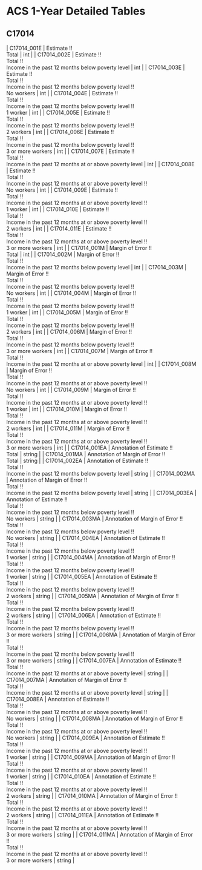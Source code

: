 # ACS 1-Year Detailed Tables

## C17014

| C17014_001E | Estimate !!<br>Total | int |
| C17014_002E | Estimate !!<br>Total !!<br>Income in the past 12 months below poverty level | int |
| C17014_003E | Estimate !!<br>Total !!<br>Income in the past 12 months below poverty level !!<br>No workers | int |
| C17014_004E | Estimate !!<br>Total !!<br>Income in the past 12 months below poverty level !!<br>1 worker | int |
| C17014_005E | Estimate !!<br>Total !!<br>Income in the past 12 months below poverty level !!<br>2 workers | int |
| C17014_006E | Estimate !!<br>Total !!<br>Income in the past 12 months below poverty level !!<br>3 or more workers | int |
| C17014_007E | Estimate !!<br>Total !!<br>Income in the past 12 months at or above poverty level | int |
| C17014_008E | Estimate !!<br>Total !!<br>Income in the past 12 months at or above poverty level !!<br>No workers | int |
| C17014_009E | Estimate !!<br>Total !!<br>Income in the past 12 months at or above poverty level !!<br>1 worker | int |
| C17014_010E | Estimate !!<br>Total !!<br>Income in the past 12 months at or above poverty level !!<br>2 workers | int |
| C17014_011E | Estimate !!<br>Total !!<br>Income in the past 12 months at or above poverty level !!<br>3 or more workers | int |
| C17014_001M | Margin of Error !!<br>Total | int |
| C17014_002M | Margin of Error !!<br>Total !!<br>Income in the past 12 months below poverty level | int |
| C17014_003M | Margin of Error !!<br>Total !!<br>Income in the past 12 months below poverty level !!<br>No workers | int |
| C17014_004M | Margin of Error !!<br>Total !!<br>Income in the past 12 months below poverty level !!<br>1 worker | int |
| C17014_005M | Margin of Error !!<br>Total !!<br>Income in the past 12 months below poverty level !!<br>2 workers | int |
| C17014_006M | Margin of Error !!<br>Total !!<br>Income in the past 12 months below poverty level !!<br>3 or more workers | int |
| C17014_007M | Margin of Error !!<br>Total !!<br>Income in the past 12 months at or above poverty level | int |
| C17014_008M | Margin of Error !!<br>Total !!<br>Income in the past 12 months at or above poverty level !!<br>No workers | int |
| C17014_009M | Margin of Error !!<br>Total !!<br>Income in the past 12 months at or above poverty level !!<br>1 worker | int |
| C17014_010M | Margin of Error !!<br>Total !!<br>Income in the past 12 months at or above poverty level !!<br>2 workers | int |
| C17014_011M | Margin of Error !!<br>Total !!<br>Income in the past 12 months at or above poverty level !!<br>3 or more workers | int |
| C17014_001EA | Annotation of Estimate !!<br>Total | string |
| C17014_001MA | Annotation of Margin of Error !!<br>Total | string |
| C17014_002EA | Annotation of Estimate !!<br>Total !!<br>Income in the past 12 months below poverty level | string |
| C17014_002MA | Annotation of Margin of Error !!<br>Total !!<br>Income in the past 12 months below poverty level | string |
| C17014_003EA | Annotation of Estimate !!<br>Total !!<br>Income in the past 12 months below poverty level !!<br>No workers | string |
| C17014_003MA | Annotation of Margin of Error !!<br>Total !!<br>Income in the past 12 months below poverty level !!<br>No workers | string |
| C17014_004EA | Annotation of Estimate !!<br>Total !!<br>Income in the past 12 months below poverty level !!<br>1 worker | string |
| C17014_004MA | Annotation of Margin of Error !!<br>Total !!<br>Income in the past 12 months below poverty level !!<br>1 worker | string |
| C17014_005EA | Annotation of Estimate !!<br>Total !!<br>Income in the past 12 months below poverty level !!<br>2 workers | string |
| C17014_005MA | Annotation of Margin of Error !!<br>Total !!<br>Income in the past 12 months below poverty level !!<br>2 workers | string |
| C17014_006EA | Annotation of Estimate !!<br>Total !!<br>Income in the past 12 months below poverty level !!<br>3 or more workers | string |
| C17014_006MA | Annotation of Margin of Error !!<br>Total !!<br>Income in the past 12 months below poverty level !!<br>3 or more workers | string |
| C17014_007EA | Annotation of Estimate !!<br>Total !!<br>Income in the past 12 months at or above poverty level | string |
| C17014_007MA | Annotation of Margin of Error !!<br>Total !!<br>Income in the past 12 months at or above poverty level | string |
| C17014_008EA | Annotation of Estimate !!<br>Total !!<br>Income in the past 12 months at or above poverty level !!<br>No workers | string |
| C17014_008MA | Annotation of Margin of Error !!<br>Total !!<br>Income in the past 12 months at or above poverty level !!<br>No workers | string |
| C17014_009EA | Annotation of Estimate !!<br>Total !!<br>Income in the past 12 months at or above poverty level !!<br>1 worker | string |
| C17014_009MA | Annotation of Margin of Error !!<br>Total !!<br>Income in the past 12 months at or above poverty level !!<br>1 worker | string |
| C17014_010EA | Annotation of Estimate !!<br>Total !!<br>Income in the past 12 months at or above poverty level !!<br>2 workers | string |
| C17014_010MA | Annotation of Margin of Error !!<br>Total !!<br>Income in the past 12 months at or above poverty level !!<br>2 workers | string |
| C17014_011EA | Annotation of Estimate !!<br>Total !!<br>Income in the past 12 months at or above poverty level !!<br>3 or more workers | string |
| C17014_011MA | Annotation of Margin of Error !!<br>Total !!<br>Income in the past 12 months at or above poverty level !!<br>3 or more workers | string |

